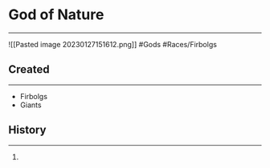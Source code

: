 # God of Nature
---
![[Pasted image 20230127151612.png]]
#Gods #Races/Firbolgs
## Created
---
- Firbolgs
- Giants

## History
---
1. 